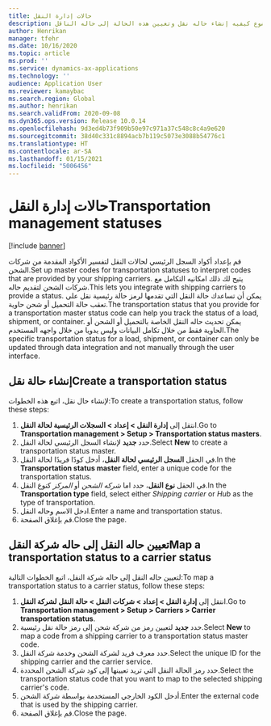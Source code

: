```yaml
---
title: حالات إدارة النقل
description: يوضح هذا الموضوع كيفيه إنشاء حاله نقل وتعيين هذه الحالة إلى حاله الناقل.
author: Henrikan
manager: tfehr
ms.date: 10/16/2020
ms.topic: article
ms.prod: ''
ms.service: dynamics-ax-applications
ms.technology: ''
audience: Application User
ms.reviewer: kamaybac
ms.search.region: Global
ms.author: henrikan
ms.search.validFrom: 2020-09-08
ms.dyn365.ops.version: Release 10.0.14
ms.openlocfilehash: 9d3ed4b73f909b50e97c971a37c548c8c4a9e620
ms.sourcegitcommit: 38d40c331c8894acb7b119c5073e3088b54776c1
ms.translationtype: HT
ms.contentlocale: ar-SA
ms.lasthandoff: 01/15/2021
ms.locfileid: "5006456"
---
```

# <a name="transportation-management-statuses"></a><span data-ttu-id="c77d9-103">حالات إدارة النقل</span><span class="sxs-lookup"><span data-stu-id="c77d9-103">Transportation management statuses</span></span>

[!include [banner](../includes/banner.md)]

<span data-ttu-id="c77d9-104">قم بإعداد أكواد السجل الرئيسي لحالات النقل لتفسير الأكواد المقدمة من شركات الشحن.</span><span class="sxs-lookup"><span data-stu-id="c77d9-104">Set up master codes for transportation statuses to interpret codes that are provided by your shipping carriers.</span></span> <span data-ttu-id="c77d9-105">يتيح لك ذلك امكانيه التكامل مع شركات الشحن لتقديم حاله.</span><span class="sxs-lookup"><span data-stu-id="c77d9-105">This lets you integrate with shipping carriers to provide a status.</span></span> <span data-ttu-id="c77d9-106">يمكن أن تساعدك حالة النقل التي تقدمها لرمز حالة رئيسية نقل على تعقب حالة التحميل أو شحن حاوية.</span><span class="sxs-lookup"><span data-stu-id="c77d9-106">The transportation status that you provide for a transportation master status code can help you track the status of a load, shipment, or container.</span></span> <span data-ttu-id="c77d9-107">يمكن تحديث حاله النقل الخاصة بالتحميل أو الشحن أو الحاوية فقط من خلال تكامل البيانات وليس يدويا من خلال واجهه المستخدم.</span><span class="sxs-lookup"><span data-stu-id="c77d9-107">The specific transportation status for a load, shipment, or container can only be updated through data integration and not manually through the user interface.</span></span>

## <a name="create-a-transportation-status"></a><span data-ttu-id="c77d9-108">إنشاء حالة نقل</span><span class="sxs-lookup"><span data-stu-id="c77d9-108">Create a transportation status</span></span>

<span data-ttu-id="c77d9-109">لإنشاء حال نقل، اتبع هذه الخطوات:</span><span class="sxs-lookup"><span data-stu-id="c77d9-109">To create a transportation status, follow these steps:</span></span>

1. <span data-ttu-id="c77d9-110">انتقل إلى **إدارة النقل \> إعداد \> السجلات الرئيسية لحالة النقل**.</span><span class="sxs-lookup"><span data-stu-id="c77d9-110">Go to **Transportation management \> Setup \> Transportation status masters**.</span></span>
1. <span data-ttu-id="c77d9-111">حدد **جديد** لإنشاء السجل الرئيسي لحالة النقل.</span><span class="sxs-lookup"><span data-stu-id="c77d9-111">Select **New** to create a transportation status master.</span></span>
1. <span data-ttu-id="c77d9-112">في الحقل **السجل الرئيسي لحالة النقل**، أدخل كودًا فريدًا لحالة النقل.</span><span class="sxs-lookup"><span data-stu-id="c77d9-112">In the **Transportation status master** field, enter a unique code for the transportation status.</span></span>
1. <span data-ttu-id="c77d9-113">في الحقل **نوع النقل**، حدد اما *شركه الشحن* أو *المركز* كنوع النقل.</span><span class="sxs-lookup"><span data-stu-id="c77d9-113">In the **Transportation type** field, select either *Shipping carrier* or *Hub* as the type of transportation.</span></span>
1. <span data-ttu-id="c77d9-114">ادخل الاسم وحاله النقل.</span><span class="sxs-lookup"><span data-stu-id="c77d9-114">Enter a name and transportation status.</span></span>
1. <span data-ttu-id="c77d9-115">قم بإغلاق الصفحة.</span><span class="sxs-lookup"><span data-stu-id="c77d9-115">Close the page.</span></span>

## <a name="map-a-transportation-status-to-a-carrier-status"></a><span data-ttu-id="c77d9-116">تعيين حاله النقل إلى حاله شركة النقل</span><span class="sxs-lookup"><span data-stu-id="c77d9-116">Map a transportation status to a carrier status</span></span>

<span data-ttu-id="c77d9-117">لتعيين حاله النقل إلى حاله شركة النقل، اتبع الخطوات التالية:</span><span class="sxs-lookup"><span data-stu-id="c77d9-117">To map a transportation status to a carrier status, follow these steps:</span></span>

1. <span data-ttu-id="c77d9-118">انتقل إلى **إدارة النقل \> إعداد \> شركات النقل \> حالة النقل لشركة النقل**.</span><span class="sxs-lookup"><span data-stu-id="c77d9-118">Go to **Transportation management \> Setup \> Carriers \> Carrier transportation status**.</span></span>
1. <span data-ttu-id="c77d9-119">حدد **جديد** لتعيين رمز من شركة شحن إلى رمز حالة نقل رئيسية.</span><span class="sxs-lookup"><span data-stu-id="c77d9-119">Select **New** to map a code from a shipping carrier to a transportation status master code.</span></span>
1. <span data-ttu-id="c77d9-120">حدد معرف فريد لشركة الشحن وخدمة شركة النقل.</span><span class="sxs-lookup"><span data-stu-id="c77d9-120">Select the unique ID for the shipping carrier and the carrier service.</span></span>
1. <span data-ttu-id="c77d9-121">حدد رمز الحالة النقل التي تريد تعيينها إلى كود شركة الشحن المحددة.</span><span class="sxs-lookup"><span data-stu-id="c77d9-121">Select the transportation status code that you want to map to the selected shipping carrier's code.</span></span>
1. <span data-ttu-id="c77d9-122">أدخل الكود الخارجي المستخدمة بواسطة شركة الشحن.</span><span class="sxs-lookup"><span data-stu-id="c77d9-122">Enter the external code that is used by the shipping carrier.</span></span>
1. <span data-ttu-id="c77d9-123">قم بإغلاق الصفحة.</span><span class="sxs-lookup"><span data-stu-id="c77d9-123">Close the page.</span></span>
